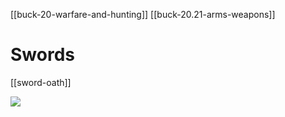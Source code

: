 [[buck-20-warfare-and-hunting]]
[[buck-20.21-arms-weapons]]
# Swords
[[sword-oath]]


![](2938265.png)